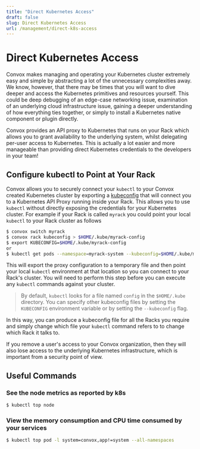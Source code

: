 ```yaml
---
title: "Direct Kubernetes Access"
draft: false
slug: Direct Kubernetes Access
url: /management/direct-k8s-access
---
```

# Direct Kubernetes Access

Convox makes managing and operating your Kubernetes cluster extremely easy and simple by abstracting a lot of the unnecessary complexities away.  We know, however, that there may be times that you will want to dive deeper and access the Kubernetes primitives and resources yourself.  This could be deep debugging of an edge-case networking issue, examination of an underlying cloud infrastructure issue, gaining a deeper understanding of how everything ties together, or simply to install a Kubernetes native component or plugin directly.

Convox provides an API proxy to Kubernetes that runs on your Rack which allows you to grant availability to the underlying system, whilst delegating per-user access to Kubernetes.  This is actually a lot easier and more manageable than providing direct Kubernetes credentials to the developers in your team!

## Configure kubectl to Point at Your Rack

Convox allows you to securely connect your `kubectl` to your Convox created Kubernetes cluster by exporting a [kubeconfig](/reference/cli/rack#rack-kubeconfig) that will connect you to a Kubernetes API Proxy running inside your Rack. This allows you to use `kubectl` without directly exposing the credentials for your Kubernetes cluster. For example if your Rack is called `myrack` you could point your local `kubectl` to your Rack cluster as follows

```sh
$ convox switch myrack
$ convox rack kubeconfig > $HOME/.kube/myrack-config
$ export KUBECONFIG=$HOME/.kube/myrack-config
or
$ kubectl get pods --namespace=myrack-system --kubeconfig=$HOME/.kube/myrack-config
```

This will export the proxy configuration to a temporary file and then point your local `kubectl` environment at that location so you can connect to your Rack's cluster. You will need to perform this step before you can execute any `kubectl` commands against your cluster.

> By default, `kubectl` looks for a file named `config` in the `$HOME/.kube` directory. You can specify other kubeconfig files by setting the `KUBECONFIG` environment variable or by setting the `--kubeconfig` flag.

In this way, you can produce a kubeconfig file for all the Racks you require and simply change which file your `kubectl` command refers to to change which Rack it talks to.

If you remove a user's access to your Convox organization, then they will also lose access to the underlying Kubernetes infrastructure, which is important from a security point of view.

## Useful Commands

### See the node metrics as reported by k8s

```sh
$ kubectl top node
```

### View the memory consumption and CPU time consumed by your services

```sh
$ kubectl top pod -l system=convox,app!=system --all-namespaces
```

